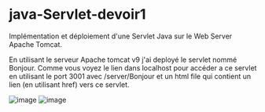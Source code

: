 # java-Servlet-devoir1

Implémentation et déploiement d'une Servlet Java sur le Web Server Apache Tomcat.

En utilisant le serveur Apache tomcat v9 j'ai deployé le servlet nommé Bonjour.
Comme vous voyez le lien dans localhost pour accéder a ce servlet en utilisant le port 3001 avec /server/Bonjour et un html file qui contient un lien (en utilisant href) vers ce servlet.

![image](https://user-images.githubusercontent.com/64024996/152641220-10c867c3-b90a-4f7d-8c5c-2992671ccd2b.png)
![image](https://user-images.githubusercontent.com/64024996/152641238-a05e607c-5c65-4aef-a646-cb8d46676b4e.png)
